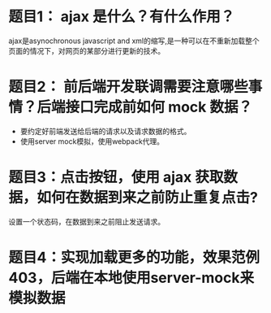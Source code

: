 # 题目1： ajax 是什么？有什么作用？
ajax是asynochronous javascript and xml的缩写,是一种可以在不重新加载整个页面的情况下，对网页的某部分进行更新的技术。
# 题目2： 前后端开发联调需要注意哪些事情？后端接口完成前如何 mock 数据？
* 要约定好前端发送给后端的请求以及请求数据的格式。
* 使用server mock模拟，使用webpack代理。
# 题目3：点击按钮，使用 ajax 获取数据，如何在数据到来之前防止重复点击?
设置一个状态码，在数据到来之前阻止发送请求。
# 题目4：实现加载更多的功能，效果范例403，后端在本地使用server-mock来模拟数据


